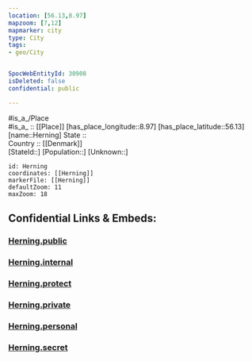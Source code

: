 ```yaml
---
location: [56.13,8.97] 
mapzoom: [7,12] 
mapmarker: city 
type: City
tags:
- geo/City


SpocWebEntityId: 30908
isDeleted: false
confidential: public

---
```

#is_a_/Place  
#is_a_ :: [[Place]] 
[has_place_longitude::8.97] 
[has_place_latitude::56.13] 
[name::Herning] 
State ::  
Country :: [[Denmark]]  
[StateId::] 
[Population::] 
[Unknown::] 


```leaflet
id: Herning
coordinates: [[Herning]] 
markerFile: [[Herning]] 
defaultZoom: 11 
maxZoom: 18
```


## Confidential Links & Embeds: 

### [Herning.public](/_public/\Earth\Continent\Europe\Europe~North\Denmark\Regions~Denmark\Midtjylland\CityHerning.public.md) 

### [Herning.internal](/_internal/\Earth\Continent\Europe\Europe~North\Denmark\Regions~Denmark\Midtjylland\CityHerning.internal.md) 

### [Herning.protect](/_protect/\Earth\Continent\Europe\Europe~North\Denmark\Regions~Denmark\Midtjylland\CityHerning.protect.md) 

### [Herning.private](/_private/\Earth\Continent\Europe\Europe~North\Denmark\Regions~Denmark\Midtjylland\CityHerning.private.md) 

### [Herning.personal](/_personal/\Earth\Continent\Europe\Europe~North\Denmark\Regions~Denmark\Midtjylland\CityHerning.personal.md) 

### [Herning.secret](/_secret/\Earth\Continent\Europe\Europe~North\Denmark\Regions~Denmark\Midtjylland\CityHerning.secret.md)


